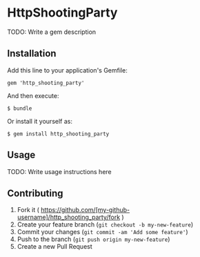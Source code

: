 # HttpShootingParty

TODO: Write a gem description

## Installation

Add this line to your application's Gemfile:

    gem 'http_shooting_party'

And then execute:

    $ bundle

Or install it yourself as:

    $ gem install http_shooting_party

## Usage

TODO: Write usage instructions here

## Contributing

1. Fork it ( https://github.com/[my-github-username]/http_shooting_party/fork )
2. Create your feature branch (`git checkout -b my-new-feature`)
3. Commit your changes (`git commit -am 'Add some feature'`)
4. Push to the branch (`git push origin my-new-feature`)
5. Create a new Pull Request
